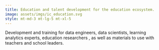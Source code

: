 ```yaml
---
title: Education and talent development for the education ecosystem.
image: assets/imgs/ic_education.svg
style: mt-md-3 mt-lg-5 mt-xl-5
---
```

Development and training for data engineers, data scientists, learning analytics experts, education researchers , as well as materials to use with teachers and school leaders.
